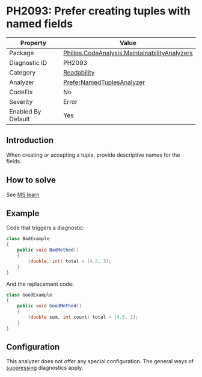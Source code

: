 # PH2093: Prefer creating tuples with named fields

| Property | Value  |
|--|--|
| Package | [Philips.CodeAnalysis.MaintainabilityAnalyzers](https://www.nuget.org/packages/Philips.CodeAnalysis.MaintainabilityAnalyzers) |
| Diagnostic ID | PH2093 |
| Category  | [Readability](../Readability.md) |
| Analyzer | [PreferNamedTuplesAnalyzer](https://github.com/philips-software/roslyn-analyzers/blob/master/Philips.CodeAnalysis.MaintainabilityAnalyzers/Readability/PreferNamedTuplesAnalyzer.cs)
| CodeFix  | No |
| Severity | Error |
| Enabled By Default | Yes |

## Introduction

When creating or accepting a tuple, provide descriptive names for the fields.

## How to solve

See [MS learn](https://learn.microsoft.com/en-us/dotnet/csharp/language-reference/builtin-types/value-tuples#tuple-field-names)

## Example

Code that triggers a diagnostic:
``` cs
class BadExample
{
    public void BadMethod()
    {
        (double, int) total = (4.5, 3);
    }
}

```

And the replacement code:
``` cs
class GoodExample
{
    public void GoodMethod()
    {
        (double sum, int count) total = (4.5, 3);
    }
}

```

## Configuration

This analyzer does not offer any special configuration. The general ways of [suppressing](https://learn.microsoft.com/en-us/dotnet/fundamentals/code-analysis/suppress-warnings) diagnostics apply.
